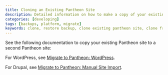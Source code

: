```yaml
---
title: Cloning an Existing Pantheon Site
description: Detailed information on how to make a copy of your existing Drupal or WordPress site code, files, and database.
categories: [developing]
tags: [backups, platform, migrate]
keywords: clone, restore backup, clone existing pantheon site, clone from pantheon backup, clone pantheon site, copy pantheon site
---
```

See the following documentation to copy your existing Pantheon site to a second Pantheon site:

For WordPress, see [Migrate to Pantheon: WordPress](/docs/migrate-wordpress/).

For Drupal, see [Migrate to Pantheon: Manual Site Import](/docs/manual-import).
